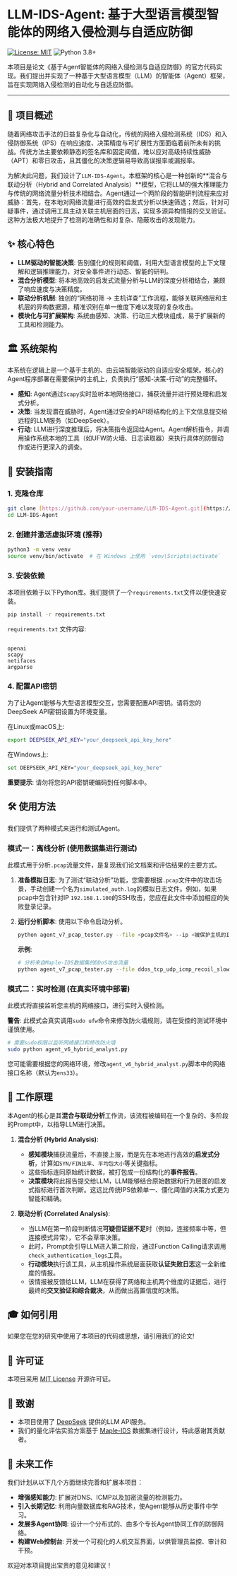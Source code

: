 # LLM-IDS-Agent: 基于大型语言模型智能体的网络入侵检测与自适应防御

[![License: MIT](https://img.shields.io/badge/License-MIT-yellow.svg)](https://opensource.org/licenses/MIT)
![Python 3.8+](https://img.shields.io/badge/python-3.8+-blue.svg)

本项目是论文《基于Agent智能体的网络入侵检测与自适应防御》的官方代码实现。我们提出并实现了一种基于大型语言模型（LLM）的智能体（Agent）框架，旨在实现网络入侵检测的自动化与自适应防御。

---

## 📖 项目概述

随着网络攻击手法的日益复杂化与自动化，传统的网络入侵检测系统（IDS）和入侵防御系统（IPS）在响应速度、决策精度与可扩展性方面面临着前所未有的挑战。传统方法主要依赖静态的签名库和固定阈值，难以应对高级持续性威胁（APT）和零日攻击，且其僵化的决策逻辑易导致高误报率或漏报率。

为解决此问题，我们设计了`LLM-IDS-Agent`。本框架的核心是一种创新的**混合与联动分析（Hybrid and Correlated Analysis）**模型，它将LLM的强大推理能力与传统的网络流量分析技术相结合。Agent通过一个两阶段的智能研判流程来应对威胁：首先，在本地对网络流量进行高效的启发式分析以快速筛选；然后，针对可疑事件，通过调用工具主动关联主机层面的日志，实现多源异构情报的交叉验证。这种方法极大地提升了检测的准确性和对复杂、隐蔽攻击的发现能力。

## ✨ 核心特色

- **LLM驱动的智能决策**: 告别僵化的规则和阈值，利用大型语言模型的上下文理解和逻辑推理能力，对安全事件进行动态、智能的研判。
- **混合分析模型**: 将本地高效的启发式流量分析与LLM的深度分析相结合，兼顾了响应速度与决策精度。
- **联动分析机制**: 独创的“网络初筛 -> 主机详查”工作流程，能够关联网络层和主机层的异构数据源，精准识别在单一维度下难以发现的复杂攻击。
- **模块化与可扩展架构**: 系统由感知、决策、行动三大模块组成，易于扩展新的工具和检测能力。

## 🏛️ 系统架构

本系统在逻辑上是一个基于主机的、由云端智能驱动的自适应安全框架。核心的Agent程序部署在需要保护的主机上，负责执行“感知-决策-行动”的完整循环。

- **感知**: Agent通过`Scapy`实时监听本地网络接口，捕获流量并进行预处理和启发式分析。
- **决策**: 当发现潜在威胁时，Agent通过安全的API将结构化的上下文信息提交给远程的LLM服务（如DeepSeek）。
- **行动**: LLM进行深度推理后，将决策指令返回给Agent。Agent解析指令，并调用操作系统本地的工具（如UFW防火墙、日志读取器）来执行具体的防御动作或进行更深入的调查。

## 🚀 安装指南

### 1. 克隆仓库

```bash
git clone [https://github.com/your-username/LLM-IDS-Agent.git](https://github.com/your-username/LLM-IDS-Agent.git)
cd LLM-IDS-Agent
```

### 2. 创建并激活虚拟环境 (推荐)

```bash
python3 -m venv venv
source venv/bin/activate  # 在 Windows 上使用 `venv\Scripts\activate`
```

### 3. 安装依赖

本项目依赖于以下Python库。我们提供了一个`requirements.txt`文件以便快速安装。

```bash
pip install -r requirements.txt
```

`requirements.txt` 文件内容:

```

openai
scapy
netifaces
argparse

```

### 4. 配置API密钥

为了让Agent能够与大型语言模型交互，您需要配置API密钥。请将您的DeepSeek API密钥设置为环境变量。

在Linux或macOS上:

```bash
export DEEPSEEK_API_KEY="your_deepseek_api_key_here"
```

在Windows上:

```bash
set DEEPSEEK_API_KEY="your_deepseek_api_key_here"
```

**重要提示**: 请勿将您的API密钥硬编码到任何脚本中。

## 🛠️ 使用方法

我们提供了两种模式来运行和测试Agent。

### 模式一：离线分析 (使用数据集进行测试)

此模式用于分析`.pcap`流量文件，是复现我们论文档案和评估结果的主要方式。

1. **准备模拟日志**: 为了测试“联动分析”功能，您需要根据`.pcap`文件中的攻击场景，手动创建一个名为`simulated_auth.log`的模拟日志文件。例如，如果pcap中包含针对IP `192.168.1.100`的SSH攻击，您应在此文件中添加相应的失败登录记录。

2. **运行分析脚本**: 使用以下命令启动分析。

    ```bash
    python agent_v7_pcap_tester.py --file <pcap文件名> --ip <被保护主机的IP地址>
    ```

    **示例**:

    ```bash
    # 分析来自Maple-IDS数据集的DDoS攻击流量
    python agent_v7_pcap_tester.py --file ddos_tcp_udp_icmp_recoil_slowloic.pcap --ip 10.0.0.5
    ```

### 模式二：实时检测 (在真实环境中部署)

此模式将直接监听您主机的网络接口，进行实时入侵检测。

**警告**: 此模式会真实调用`sudo ufw`命令来修改防火墙规则，请在受控的测试环境中谨慎使用。

```bash
# 需要sudo权限以监听网络接口和修改防火墙
sudo python agent_v6_hybrid_analyst.py
```

您可能需要根据您的网络环境，修改`agent_v6_hybrid_analyst.py`脚本中的网络接口名称（默认为`ens33`）。

## 🔬 工作原理

本Agent的核心是其**混合与联动分析**工作流，该流程被编码在一个复杂的、多阶段的Prompt中，以指导LLM进行决策。

1. **混合分析 (Hybrid Analysis)**:
    - **感知模块**捕获流量后，不直接上报，而是先在本地进行高效的**启发式分析**，计算如`SYN/FIN比率`、`平均包大小`等关键指标。
    - 这些指标连同原始统计数据，被打包成一份结构化的**事件报告**。
    - **决策模块**将此报告提交给LLM，LLM能够结合原始数据和行为层面的启发式指标进行首次判断。这远比传统IPS依赖单一、僵化阈值的决策方式更为智能和精确。

2. **联动分析 (Correlated Analysis)**:
    - 当LLM在第一阶段判断情况**可疑但证据不足**时（例如，连接频率中等，但连接模式异常），它不会草率决策。
    - 此时，Prompt会引导LLM进入第二阶段，通过Function Calling请求调用`check_authentication_logs`工具。
    - **行动模块**执行该工具，从主机操作系统层面获取**认证失败日志**这一全新维度的情报。
    - 该情报被反馈给LLM，LLM在获得了网络和主机两个维度的证据后，进行最终的**交叉验证和综合裁决**，从而做出高置信度的决策。

## 🎓 如何引用

如果您在您的研究中使用了本项目的代码或思想，请引用我们的论文!

## 📄 许可证

本项目采用 [MIT License](LICENSE) 开源许可证。

## 🙏 致谢

- 本项目使用了 [DeepSeek](https://www.deepseek.com/) 提供的LLM API服务。
- 我们的量化评估实验方案基于 [Maple-IDS](https://maple.nefu.edu.cn/) 数据集进行设计，特此感谢其贡献者。

## 🔭 未来工作

我们计划从以下几个方面继续完善和扩展本项目：

- **增强感知能力**: 扩展对DNS、ICMP以及加密流量的检测能力。
- **引入长期记忆**: 利用向量数据库和RAG技术，使Agent能够从历史事件中学习。
- **发展多Agent协同**: 设计一个分布式的、由多个专长Agent协同工作的防御网络。
- **构建Web控制台**: 开发一个可视化的人机交互界面，以供管理员监控、审计和干预。

欢迎对本项目提出宝贵的意见和建议！

